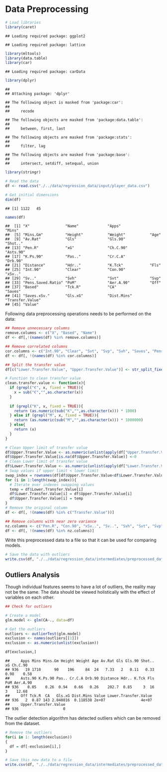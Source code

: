 # Data Preprocessing

``` r
# Load libraries
library(caret)
```

    ## Loading required package: ggplot2

    ## Loading required package: lattice

``` r
library(mltools)
library(data.table)
library(car)
```

    ## Loading required package: carData

``` r
library(dplyr)
```

    ## 
    ## Attaching package: 'dplyr'

    ## The following object is masked from 'package:car':
    ## 
    ##     recode

    ## The following objects are masked from 'package:data.table':
    ## 
    ##     between, first, last

    ## The following objects are masked from 'package:stats':
    ## 
    ##     filter, lag

    ## The following objects are masked from 'package:base':
    ## 
    ##     intersect, setdiff, setequal, union

``` r
library(stringr)
```

``` r
# Read the data
df <- read.csv("./../data/regression_data/input/player_data.csv")
```

``` r
# Get initial dimensions
dim(df)
```

    ## [1] 1122   45

``` r
names(df)
```

    ##  [1] "X"                "Name"             "Apps"             "Mins"            
    ##  [5] "Mins.Gm"          "Height"           "Weight"           "Age"             
    ##  [9] "Av.Rat"           "Gls"              "Gls.90"           "Shot.."          
    ## [13] "Pen.R"            "xG"               "Ch.C.90"          "Asts.90"         
    ## [17] "K.Ps.90"          "Pas.."            "Cr.C.A"           "Drb.90"          
    ## [21] "Distance"         "Hdr.."            "K.Tck"            "Fls"             
    ## [25] "Int.90"           "Clear"            "Con.90"           "xSv.."           
    ## [29] "Sv.."             "Svh"              "Svt"              "Svp"             
    ## [33] "Pens.Saved.Ratio" "PoM"              "Aer.A.90"         "Off"             
    ## [37] "Based"            "Tck.R"            "CA"               "Saves"           
    ## [41] "Saves.xSv."       "Gls.xG"           "Dist.Mins"        "Transfer.Value"  
    ## [45] "Value"

Following data preprocessing operations needs to be performed on the
data:

``` r
## Remove unnecessary columns
remove.columns <- c("X", "Based", "Name")
df <- df[,!(names(df) %in% remove.columns)]

## Remove correlated columns
cor.columns <- c("Int.90", "Clear", "Svt", "Svp", "Svh", "Saves", "Pens.Saved.Ratio")
df <- df[, !(names(df) %in% cor.columns)]

## Split the transfer value
df[c("Lower.Transfer.Value", "Upper.Transfer.Value")] <- str_split_fixed(df$Transfer.Value ," - ", 2)

# Function to clean transfer value
clean.transfer.value <- function(x){
  if (grepl("€", x, fixed = TRUE)){
    x = sub("€","",as.character(x))
  }
  
  if (grepl("K", x, fixed = TRUE)){
    return (as.numeric(sub("K","",as.character(x))) * 1000)
  } else if (grepl("M", x, fixed = TRUE)){
    return (as.numeric(sub("M","",as.character(x))) * 1000000)
  } else{
    return (x)
  }
}

# Clean Upper limit of transfer value
df$Upper.Transfer.Value <- as.numeric(unlist(apply(df["Upper.Transfer.Value"], 1, clean.transfer.value)))
df$Upper.Transfer.Value[is.na(df$Upper.Transfer.Value)] <-0 
# Clean Lower limit of transfer value
df$Lower.Transfer.Value <- as.numeric(unlist(apply(df["Lower.Transfer.Value"], 1, clean.transfer.value)))
# Swap values if upper limit < lower limit
swap_index = rownames(df[df$Upper.Transfer.Value<df$Lower.Transfer.Value,]) # Find the indexes for which upper limit < lower limit
for (i in 1:length(swap_index)){
  # Iterate over indexes swapping values
  temp = df$Lower.Transfer.Value[i]
  df$Lower.Transfer.Value[i] = df$Upper.Transfer.Value[i]
  df$Upper.Transfer.Value[i] = temp
}
# Remove the original column
df <- df[, !(names(df) %in% c("Transfer.Value"))]

## Remove columns with near zero variance
nz.columns <- c("Pen.R", "Con.90", "xSv..", "Sv..", "Svh", "Svt", "Svp", "Pens.Saved.Ratio", "Saves", "Saves.xSv.")
df <- df[, !(names(df) %in% nz.columns)]
```

Write this preprocessed data to a file so that it can be used for
comparing models.

``` r
# Save the data with outliers
write.csv(df, "./../data/regression_data/intermediates/preprocessed_data.csv", row.names = FALSE)
```

## Outliers Analysis

Though individual features seems to have a lot of outliers, the reality
may not be the same. The data should be viewed holistically with the
effect of variables on each other.

``` r
## Check for outliers

# Create a model
glm.model <- glm(CA~., data=df)

# Get the outliers
outliers <- outlierTest(glm.model)
exclusion <- names(outliers[[1]])
exclusion <- as.numeric(unlist(exclusion))

df[exclusion,]
```

    ##     Apps Mins Mins.Gm Height Weight Age Av.Rat Gls Gls.90 Shot..   xG Ch.C.90
    ## 936   19 1710      90    196     84  24   7.33   2   0.11   0.33 0.98    0.58
    ##     Asts.90 K.Ps.90 Pas.. Cr.C.A Drb.90 Distance Hdr.. K.Tck Fls PoM Aer.A.90
    ## 936    0.05    0.26  0.94   0.66   0.26    202.7  0.85     3  16   3    12.68
    ##     Off Tck.R  CA   Gls.xG Dist.Mins Value Lower.Transfer.Value
    ## 936   2  0.87 143 2.040816  0.118538 2e+07                4e+07
    ##     Upper.Transfer.Value
    ## 936                    0

The outlier detection algorithm has detected outliers which can be
removed from the dataset.

``` r
# Remove the outliers
for(i in 1: length(exclusion))
{
  df = df[-exclusion[i],]
}
```

``` r
# Save this new data to a file
write.csv(df, "./../data/regression_data/intermediates/preprocessed_data_without_outliers.csv", row.names = FALSE)
```

